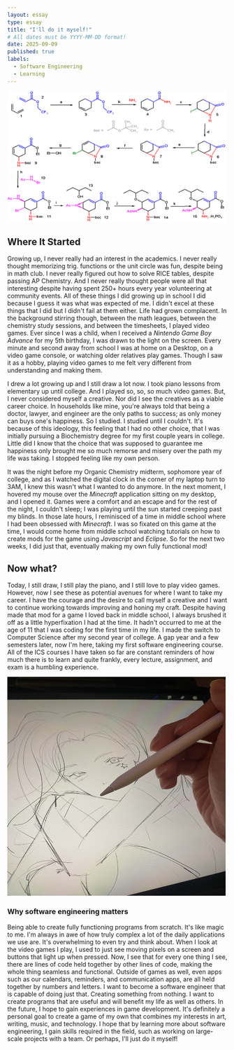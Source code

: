 ```yaml
---
layout: essay
type: essay
title: "I'll do it myself!"
# All dates must be YYYY-MM-DD format!
date: 2025-09-09
published: true
labels:
  - Software Engineering
  - Learning
---
```

<img height="300px" width="500px" class="free-floating" src="../img/ochem.png">

## Where It Started
Growing up, I never really had an interest in the academics. I never really thought memorizing trig. functions or the unit circle was fun, despite being in math club. I never really figured out how to solve RICE tables, despite passing AP Chemistry. And I never really thought people were all that interesting despite having spent 250+ hours every year volunteering at community events. All of these things I did growing up in school I did because I guess it was what was expected of me. I didn't excel at these things that I did but I didn't fail at them either. Life had grown complacent. In the background stirring though, between the math leagues, between the chemistry study sessions, and between the timesheets, I played video games. Ever since I was a child, when I received a *Nintendo Game Boy Advance* for my 5th birthday, I was drawn to the light on the screen. Every minute and second away from school I was at home on a Desktop, on a video game console, or watching older relatives play games. Though I saw it as a hobby, playing video games to me felt very different from understanding and making them.

I drew a lot growing up and I still draw a lot now. I took piano lessons from elementary up until college. And I played so, so, so much video games. But, I never considered myself a creative. Nor did I see the creatives as a viable career choice. In households like mine, you're always told that being a doctor, lawyer, and engineer are the only paths to success; as only money can buys one's happiness. So I studied. I studied until I couldn't. It's because of this ideology, this feeling that I had no other choice, that I was initially pursuing a Biochemistry degree for my first couple years in college. Little did I know that the choice that was supposed to guarantee me happiness only brought me so much remorse and misery over the path my life was taking. I stopped feeling like my own person.

It was the night before my Organic Chemistry midterm, sophomore year of college, and as I watched the digital clock in the corner of my laptop turn to 3AM, I knew this wasn't what I wanted to do anymore. In the next moment, I hovered my mouse over the *Minecraft* application sitting on my desktop, and I opened it. Games were a comfort and an escape and for the rest of the night, I couldn't sleep; I was playing until the sun started creeping past my blinds. In those late hours, I reminisced of a time in middle school where I had been obsessed with *Minecraft*. I was so fixated on this game at the time, I would come home from middle school watching tutorials on how to create mods for the game using *Javascript* and *Eclipse*. So for the next two weeks, I did just that, eventually making my own fully functional mod!

## Now what?
Today, I still draw, I still play the piano, and I still love to play video games. However, now I see these as potential avenues for where I want to take my career. I have the courage and the desire to call myself a creative and I want to continue working towards improving and honing my craft. Despite having made that mod for a game I loved back in middle school, I always brushed it off as a little hyperfixation I had at the time. It hadn't occurred to me at the age of 11 that I was coding for the first time in my life. I made the switch to Computer Science after my second year of college. A gap year and a few semesters later, now I'm here, taking my first software engineering course. All of the ICS courses I have taken so far are constant reminders of how much there is to learn and quite frankly, every lecture, assignment, and exam is a humbling experience.

<img height="500px" width="500px" class="free-floating" src="../img/drawing.jpg">

### Why software engineering matters
Being able to create fully functioning programs from scratch. It's like magic to me. I'm always in awe of how truly complex a lot of the daily applications we use are. It's overwhelming to even try and think about. When I look at the video games I play, I used to just see moving pixels on a screen and buttons that light up when pressed. Now, I see that for every one thing I see, there are lines of code held together by other lines of code, making the whole thing seamless and functional. Outside of games as well, even apps such as our calendars, reminders, and communication apps, are all held together by numbers and letters. I want to become a software engineer that is capable of doing just that. Creating something from nothing. I want to create programs that are useful and will benefit my life as well as others. In the future, I hope to gain experiences in game development. It's definitely a personal goal to create a game of my own that combines my interests in art, writing, music, and technology. I hope that by learning more about software engineering, I gain skills required in the field, such as working on large-scale projects with a team. Or perhaps, I'll just do it myself!
